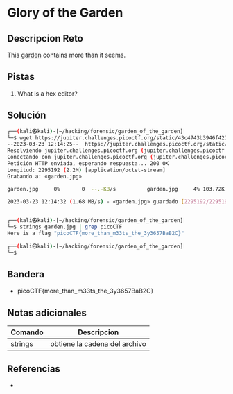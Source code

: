 # Glory of the Garden

## Descripcion Reto
This [garden](https://jupiter.challenges.picoctf.org/static/43c4743b3946f427e883f6b286f47467/garden.jpg) contains more than it seems.

## Pistas
1. What is a hex editor?

## Solución
```bash
┌──(kali㉿kali)-[~/hacking/forensic/garden_of_the_garden]
└─$ wget https://jupiter.challenges.picoctf.org/static/43c4743b3946f427e883f6b286f47467/garden.jpg
--2023-03-23 12:14:25--  https://jupiter.challenges.picoctf.org/static/43c4743b3946f427e883f6b286f47467/garden.jpg
Resolviendo jupiter.challenges.picoctf.org (jupiter.challenges.picoctf.org)... 3.131.60.8
Conectando con jupiter.challenges.picoctf.org (jupiter.challenges.picoctf.org)[3.131.60.8]:443... conectado.
Petición HTTP enviada, esperando respuesta... 200 OK
Longitud: 2295192 (2.2M) [application/octet-stream]
Grabando a: «garden.jpg»

garden.jpg     0%       0  --.-KB/s          garden.jpg     4% 103.72K   371KB/s          garden.jpg    15% 343.72K   662KB/s          garden.jpg    30% 679.72K   940KB/s          garden.jpg    51%   1.12M  1.03MB/s          garden.jpg    90%   1.98M  1.54MB/s          garden.jpg   100%   2.19M  1.68MB/s    en 1.3s    

2023-03-23 12:14:32 (1.68 MB/s) - «garden.jpg» guardado [2295192/2295192]

                                             
┌──(kali㉿kali)-[~/hacking/forensic/garden_of_the_garden]
└─$ strings garden.jpg | grep picoCTF
Here is a flag "picoCTF{more_than_m33ts_the_3y3657BaB2C}"
                                             
┌──(kali㉿kali)-[~/hacking/forensic/garden_of_the_garden]
└─$ 

```

## Bandera
* picoCTF{more_than_m33ts_the_3y3657BaB2C}

## Notas adicionales
| Comando | Descripcion |
|---------|-------------|
| strings | obtiene la cadena del archivo |

## Referencias
- []()
